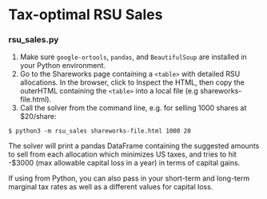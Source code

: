 # Tax-optimal RSU Sales

### rsu_sales.py
1. Make sure `google-ortools`, `pandas`, and `BeautifulSoup` are installed in your Python environment.
2. Go to the Shareworks page containing a `<table>` with detailed RSU allocations.  In the browser, click to Inspect the HTML, then
copy the outerHTML containing the `<table>` into a local file (e.g shareworks-file.html).
3. Call the solver from the command line, e.g. for selling 1000 shares at $20/share:
```
$ python3 -m rsu_sales shareworks-file.html 1000 20
```

The solver will print a pandas DataFrame containing the suggested amounts to sell from each allocation which minimizes US taxes,
and tries to hit -$3000 (max allowable capital loss in a year) in terms of capital gains.

If using from Python, you can also pass in your short-term and long-term marginal tax rates as well as a different values for capital loss.
